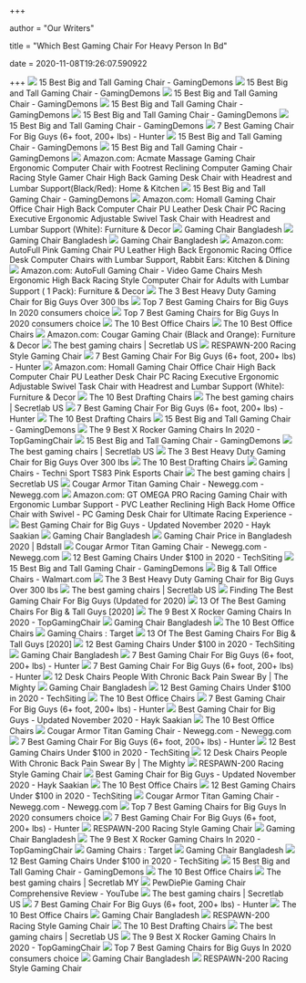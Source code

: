 +++
        
author = "Our Writers"
        
title = "Which Best Gaming Chair For Heavy Person In Bd"
        
date = 2020-11-08T19:26:07.590922
        
+++
[ ![](https://gamingdemons.com/wp-content/uploads/2018/04/Ficmax-Ergonomic-High-back-Large-Size-Office-Desk-Chair-Swivel-Black-PC-Gaming-Chair-with-Lumbar-Massage-Support-and-Retractible-Footrest.jpg)](https://gamingdemons.com/wp-content/uploads/2018/04/Ficmax-Ergonomic-High-back-Large-Size-Office-Desk-Chair-Swivel-Black-PC-Gaming-Chair-with-Lumbar-Massage-Support-and-Retractible-Footrest.jpg) 15 Best Big and Tall Gaming Chair - GamingDemons
[ ![](https://gamingdemons.com/wp-content/uploads/2018/09/KILLABEE-Big-and-Tall-350lb-Massage-Memory-Foam-Gaming-Chair-636x1024.jpg)](https://gamingdemons.com/wp-content/uploads/2018/09/KILLABEE-Big-and-Tall-350lb-Massage-Memory-Foam-Gaming-Chair-636x1024.jpg) 15 Best Big and Tall Gaming Chair - GamingDemons
[ ![](https://gamingdemons.com/wp-content/uploads/2018/09/Homall-Gaming-Chair-Racing-Style-High-Back-PU-Leather-Office-Chair-658x1024.jpg)](https://gamingdemons.com/wp-content/uploads/2018/09/Homall-Gaming-Chair-Racing-Style-High-Back-PU-Leather-Office-Chair-658x1024.jpg) 15 Best Big and Tall Gaming Chair - GamingDemons
[ ![](https://gamingdemons.com/wp-content/uploads/2018/11/ELECWISH-VIDEO-GAMING-CHAIR-1024x1024.jpg)](https://gamingdemons.com/wp-content/uploads/2018/11/ELECWISH-VIDEO-GAMING-CHAIR-1024x1024.jpg) 15 Best Big and Tall Gaming Chair - GamingDemons
[ ![](https://gamingdemons.com/wp-content/uploads/2019/03/15-Best-Gaming-Chairs-for-Big-Guys-Review-and-Buying-Guide.jpg)](https://gamingdemons.com/wp-content/uploads/2019/03/15-Best-Gaming-Chairs-for-Big-Guys-Review-and-Buying-Guide.jpg) 15 Best Big and Tall Gaming Chair - GamingDemons
[ ![](https://gamingdemons.com/wp-content/uploads/2018/04/HAPPYGAME-Racing-Style-Gaming-Chair-Adjustable-Tilt-Swivel-and-2-D-Arms-Ergonomic-High-back-Leather-Executive-Computer-Office-Chair-with-Lumbar-Support.jpg)](https://gamingdemons.com/wp-content/uploads/2018/04/HAPPYGAME-Racing-Style-Gaming-Chair-Adjustable-Tilt-Swivel-and-2-D-Arms-Ergonomic-High-back-Leather-Executive-Computer-Office-Chair-with-Lumbar-Support.jpg) 15 Best Big and Tall Gaming Chair - GamingDemons
[ ![](https://gamingchairshunter.com/wp-content/uploads/very-tall-guys-sitting-on-autofull-gaming-big-and-tall-gaming-chair.jpg)](https://gamingchairshunter.com/wp-content/uploads/very-tall-guys-sitting-on-autofull-gaming-big-and-tall-gaming-chair.jpg) 7 Best Gaming Chair For Big Guys (6+ foot, 200+ lbs) - Hunter
[ ![](https://gamingdemons.com/wp-content/uploads/2018/04/Andaseat-Big-and-Tall-Gaming-Chair-High-Back-Computer-Office-Chair-Large-Size-Swivel-Rocker-Tilt-E-sports-Racing-Chair-Backrest-and-Seat-Height.jpg)](https://gamingdemons.com/wp-content/uploads/2018/04/Andaseat-Big-and-Tall-Gaming-Chair-High-Back-Computer-Office-Chair-Large-Size-Swivel-Rocker-Tilt-E-sports-Racing-Chair-Backrest-and-Seat-Height.jpg) 15 Best Big and Tall Gaming Chair - GamingDemons
[ ![](https://gamingdemons.com/wp-content/uploads/2018/09/GTRACING-Gaming-Racing-Chair-683x1024.jpg)](https://gamingdemons.com/wp-content/uploads/2018/09/GTRACING-Gaming-Racing-Chair-683x1024.jpg) 15 Best Big and Tall Gaming Chair - GamingDemons
[ ![](https://images-na.ssl-images-amazon.com/images/I/61WmFAf4P1L._AC_SY879_.jpg)](https://images-na.ssl-images-amazon.com/images/I/61WmFAf4P1L._AC_SY879_.jpg) Amazon.com: Acmate Massage Gaming Chair Ergonomic Computer Chair with  Footrest Reclining Computer Gaming Chair Racing Style Gamer Chair High Back  Gaming Desk Chair with Headrest and Lumbar Support(Black/Red): Home &  Kitchen
[ ![](https://gamingdemons.com/wp-content/uploads/2018/04/Anda-Seat-Viper-Series-Executive-PVC-Leather-Gaming-ChairLarge-Size-High-back-Recliner-Office-Racing-Chair.jpg)](https://gamingdemons.com/wp-content/uploads/2018/04/Anda-Seat-Viper-Series-Executive-PVC-Leather-Gaming-ChairLarge-Size-High-back-Recliner-Office-Racing-Chair.jpg) 15 Best Big and Tall Gaming Chair - GamingDemons
[ ![](https://m.media-amazon.com/images/I/61HEqHMkRhL._AC_SS350_.jpg)](https://m.media-amazon.com/images/I/61HEqHMkRhL._AC_SS350_.jpg) Amazon.com: Homall Gaming Chair Office Chair High Back Computer Chair PU  Leather Desk Chair PC Racing Executive Ergonomic Adjustable Swivel Task  Chair with Headrest and Lumbar Support (White): Furniture & Decor
[ ![](https://lh5.googleusercontent.com/proxy/1A0I_GwxAenokDS7rUgAEpCfDXMDws26sHRq7DwiD_mVrROjRI09Uc_5uUGWe7BcZaTMalsODbO-y85eH7lVqwbgnJ-VD6EaYeEpKsABZEEdV_GwEBT-gAl1dqS2biMcCnYccKBvNw=w1200-h630-p-k-no-nu)](https://lh5.googleusercontent.com/proxy/1A0I_GwxAenokDS7rUgAEpCfDXMDws26sHRq7DwiD_mVrROjRI09Uc_5uUGWe7BcZaTMalsODbO-y85eH7lVqwbgnJ-VD6EaYeEpKsABZEEdV_GwEBT-gAl1dqS2biMcCnYccKBvNw=w1200-h630-p-k-no-nu) Gaming Chair Bangladesh
[ ![](https://www.startech.com.bd/image/cache/catalog/gaming-chair/zelus-e1-l-b/zelus-e1-l-b-1-500x500.jpg)](https://www.startech.com.bd/image/cache/catalog/gaming-chair/zelus-e1-l-b/zelus-e1-l-b-1-500x500.jpg) Gaming Chair Bangladesh
[ ![](https://www.techlandbd.com/image/cache/catalog/Gaming%20Chair%20/BD%20Racer/Racing/techlandbd-BDracer-formula-and-racing-series-b-200x200.jpg)](https://www.techlandbd.com/image/cache/catalog/Gaming%20Chair%20/BD%20Racer/Racing/techlandbd-BDracer-formula-and-racing-series-b-200x200.jpg) Gaming Chair Bangladesh
[ ![](https://images-na.ssl-images-amazon.com/images/I/51jjdH3L0TL._AC_SY879_.jpg)](https://images-na.ssl-images-amazon.com/images/I/51jjdH3L0TL._AC_SY879_.jpg) Amazon.com: AutoFull Pink Gaming Chair PU Leather High Back Ergonomic  Racing Office Desk Computer Chairs with Lumbar Support, Rabbit Ears:  Kitchen & Dining
[ ![](https://images-na.ssl-images-amazon.com/images/I/61RMuuhOwTL._AC_SL1020_.jpg)](https://images-na.ssl-images-amazon.com/images/I/61RMuuhOwTL._AC_SL1020_.jpg) Amazon.com: AutoFull Gaming Chair - Video Game Chairs Mesh Ergonomic High  Back Racing Style Computer Chair for Adults with Lumbar Support ( 1 Pack):  Furniture & Decor
[ ![](https://images-na.ssl-images-amazon.com/images/I/41eMc79%2BpUL.jpg)](https://images-na.ssl-images-amazon.com/images/I/41eMc79%2BpUL.jpg) The 3 Best Heavy Duty Gaming Chair for Big Guys Over 300 lbs
[ ![](https://furniturescollection.com/wp-content/uploads/2019/04/Best-Gaming-Chairs-For-Big-Guys.jpg)](https://furniturescollection.com/wp-content/uploads/2019/04/Best-Gaming-Chairs-For-Big-Guys.jpg) Top 7 Best Gaming Chairs for Big Guys In 2020 consumers choice
[ ![](https://furniturescollection.com/wp-content/uploads/2019/04/The-Best-Gaming-Chairs-For-Big-Guys.jpg)](https://furniturescollection.com/wp-content/uploads/2019/04/The-Best-Gaming-Chairs-For-Big-Guys.jpg) Top 7 Best Gaming Chairs for Big Guys In 2020 consumers choice
[ ![](https://images-na.ssl-images-amazon.com/images/I/41xuf-7IBqL.jpg)](https://images-na.ssl-images-amazon.com/images/I/41xuf-7IBqL.jpg) The 10 Best Office Chairs
[ ![](http://static1.squarespace.com/static/556b5950e4b07e55e369809c/55a54310e4b037b6dd056380/5a937ec4f9619a83af678c43/1596149671642/best+office+chair.jpg?format=1500w)](http://static1.squarespace.com/static/556b5950e4b07e55e369809c/55a54310e4b037b6dd056380/5a937ec4f9619a83af678c43/1596149671642/best+office+chair.jpg?format=1500w) The 10 Best Office Chairs
[ ![](https://images-na.ssl-images-amazon.com/images/I/61aXcenyrWL._AC_SX522_.jpg)](https://images-na.ssl-images-amazon.com/images/I/61aXcenyrWL._AC_SX522_.jpg) Amazon.com: Cougar Gaming Chair (Black and Orange): Furniture & Decor
[ ![](https://pbs.twimg.com/media/DnWLFaUU0AAva71.jpg)](https://pbs.twimg.com/media/DnWLFaUU0AAva71.jpg) The best gaming chairs | Secretlab US
[ ![](https://cdn.shopify.com/s/files/1/2589/6928/products/yu3syyblf7uojhdls2tp_540x540.jpg?v=1603132765)](https://cdn.shopify.com/s/files/1/2589/6928/products/yu3syyblf7uojhdls2tp_540x540.jpg?v=1603132765) RESPAWN-200 Racing Style Gaming Chair
[ ![](https://gamingchairshunter.com/wp-content/uploads/autofull-slam-dunk-gaming-chair-for-big-guys-even-basketball-players.jpg)](https://gamingchairshunter.com/wp-content/uploads/autofull-slam-dunk-gaming-chair-for-big-guys-even-basketball-players.jpg) 7 Best Gaming Chair For Big Guys (6+ foot, 200+ lbs) - Hunter
[ ![](https://m.media-amazon.com/images/I/611jFd4qtaL._AC_SS350_.jpg)](https://m.media-amazon.com/images/I/611jFd4qtaL._AC_SS350_.jpg) Amazon.com: Homall Gaming Chair Office Chair High Back Computer Chair PU  Leather Desk Chair PC Racing Executive Ergonomic Adjustable Swivel Task  Chair with Headrest and Lumbar Support (White): Furniture & Decor
[ ![](https://images-na.ssl-images-amazon.com/images/I/41DeteBElEL.jpg)](https://images-na.ssl-images-amazon.com/images/I/41DeteBElEL.jpg) The 10 Best Drafting Chairs
[ ![](https://pbs.twimg.com/media/DrTXGB-XQAATDDG.jpg)](https://pbs.twimg.com/media/DrTXGB-XQAATDDG.jpg) The best gaming chairs | Secretlab US
[ ![](https://gamingchairshunter.com/wp-content/uploads/gtracing-big-and-tall-luxury-series-gaming-chair-for-fat-guys.jpg)](https://gamingchairshunter.com/wp-content/uploads/gtracing-big-and-tall-luxury-series-gaming-chair-for-fat-guys.jpg) 7 Best Gaming Chair For Big Guys (6+ foot, 200+ lbs) - Hunter
[ ![](https://images-na.ssl-images-amazon.com/images/I/41x-J-8JZTL.jpg)](https://images-na.ssl-images-amazon.com/images/I/41x-J-8JZTL.jpg) The 10 Best Drafting Chairs
[ ![](https://gamingdemons.com/wp-content/uploads/2019/03/KILLABEE-Massage-Gaming-Chair.jpg)](https://gamingdemons.com/wp-content/uploads/2019/03/KILLABEE-Massage-Gaming-Chair.jpg) 15 Best Big and Tall Gaming Chair - GamingDemons
[ ![](https://images-na.ssl-images-amazon.com/images/I/41-OubcWjNL.jpg)](https://images-na.ssl-images-amazon.com/images/I/41-OubcWjNL.jpg) The 9 Best X Rocker Gaming Chairs In 2020 - TopGamingChair
[ ![](https://gamingdemons.com/wp-content/uploads/2018/04/OPSEAT-Master-Series-2018-PC-Gaming-Chair-Racing-Seat-Computer-Gaming-Desk-Office-Chair-Yellow.jpg)](https://gamingdemons.com/wp-content/uploads/2018/04/OPSEAT-Master-Series-2018-PC-Gaming-Chair-Racing-Seat-Computer-Gaming-Desk-Office-Chair-Yellow.jpg) 15 Best Big and Tall Gaming Chair - GamingDemons
[ ![](https://cdn.shopify.com/s/files/1/1640/2231/files/turntable_2020_OM_pu_stark_2-min_250x.jpg?v=5236816736674398847)](https://cdn.shopify.com/s/files/1/1640/2231/files/turntable_2020_OM_pu_stark_2-min_250x.jpg?v=5236816736674398847) The best gaming chairs | Secretlab US
[ ![](https://m.media-amazon.com/images/I/41Vkt4A-d4L.jpg)](https://m.media-amazon.com/images/I/41Vkt4A-d4L.jpg) The 3 Best Heavy Duty Gaming Chair for Big Guys Over 300 lbs
[ ![](https://images-na.ssl-images-amazon.com/images/I/414gFqmRcNL.jpg)](https://images-na.ssl-images-amazon.com/images/I/414gFqmRcNL.jpg) The 10 Best Drafting Chairs
[ ![](https://cdn.shopify.com/s/files/1/1905/8627/products/TS-ExtendedContent-TS61-GRY_1800x1800.jpg?v=1569361350)](https://cdn.shopify.com/s/files/1/1905/8627/products/TS-ExtendedContent-TS61-GRY_1800x1800.jpg?v=1569361350) Gaming Chairs - Techni Sport TS83 Pink Esports Chair
[ ![](https://cdn.shopify.com/s/files/1/1640/2231/files/turntable_2020_TT_pu_dark_knight_2-min_250x.jpg?v=10997107300450188166)](https://cdn.shopify.com/s/files/1/1640/2231/files/turntable_2020_TT_pu_dark_knight_2-min_250x.jpg?v=10997107300450188166) The best gaming chairs | Secretlab US
[ ![](https://c1.neweggimages.com/ProductImageCompressAll1280/26-567-036-V01.jpg)](https://c1.neweggimages.com/ProductImageCompressAll1280/26-567-036-V01.jpg) Cougar Armor Titan Gaming Chair - Newegg.com - Newegg.com
[ ![](https://images-na.ssl-images-amazon.com/images/I/517hOhNyHnL._AC_SY879_.jpg)](https://images-na.ssl-images-amazon.com/images/I/517hOhNyHnL._AC_SY879_.jpg) Amazon.com: GT OMEGA PRO Racing Gaming Chair with Ergonomic Lumbar Support  - PVC Leather Reclining High Back Home Office Chair with Swivel - PC Gaming  Desk Chair for Ultimate Racing Experience -
[ ![](https://www.hayksaakian.com/wp-content/uploads/2019/12/Boss-Office-B991-201x300.jpg)](https://www.hayksaakian.com/wp-content/uploads/2019/12/Boss-Office-B991-201x300.jpg) Best Gaming Chair for Big Guys - Updated November 2020 - Hayk Saakian
[ ![](https://lookaside.fbsbx.com/lookaside/crawler/media/?media_id=687302261639442)](https://lookaside.fbsbx.com/lookaside/crawler/media/?media_id=687302261639442) Gaming Chair Bangladesh
[ ![](https://www.bdstall.com/asset/product-image/giant_76249.jpg)](https://www.bdstall.com/asset/product-image/giant_76249.jpg) Gaming Chair Price in Bangladesh 2020 | Bdstall
[ ![](https://c1.neweggimages.com/ProductImageCompressAll1280/26-567-036-V02.jpg)](https://c1.neweggimages.com/ProductImageCompressAll1280/26-567-036-V02.jpg) Cougar Armor Titan Gaming Chair - Newegg.com - Newegg.com
[ ![](https://www.techsiting.com/wp-content/uploads/2020/01/Budget-Gaming-Chair.jpg)](https://www.techsiting.com/wp-content/uploads/2020/01/Budget-Gaming-Chair.jpg) 12 Best Gaming Chairs Under $100 in 2020 - TechSiting
[ ![](https://gamingdemons.com/wp-content/uploads/2018/04/Vertagear-S-Line-SL4000-Racing-Series-Gaming-Chair-228x300.jpg)](https://gamingdemons.com/wp-content/uploads/2018/04/Vertagear-S-Line-SL4000-Racing-Series-Gaming-Chair-228x300.jpg) 15 Best Big and Tall Gaming Chair - GamingDemons
[ ![](https://i5.walmartimages.com/asr/322ccad4-00b4-44bd-9378-8c1919b69e4a.14a90cfee36f2f09b8c054abd151efe9.jpeg?odnHeight=180&odnWidth=180&odnBg=ffffff)](https://i5.walmartimages.com/asr/322ccad4-00b4-44bd-9378-8c1919b69e4a.14a90cfee36f2f09b8c054abd151efe9.jpeg?odnHeight=180&odnWidth=180&odnBg=ffffff) Big & Tall Office Chairs - Walmart.com
[ ![](https://images-na.ssl-images-amazon.com/images/I/51cAYC60ygL.jpg)](https://images-na.ssl-images-amazon.com/images/I/51cAYC60ygL.jpg) The 3 Best Heavy Duty Gaming Chair for Big Guys Over 300 lbs
[ ![](https://pbs.twimg.com/media/Dsc1_vpWoAAg10P.jpg)](https://pbs.twimg.com/media/Dsc1_vpWoAAg10P.jpg) The best gaming chairs | Secretlab US
[ ![](https://www.wepc.com/wp-content/uploads/2019/03/DSC03134.jpg)](https://www.wepc.com/wp-content/uploads/2019/03/DSC03134.jpg) Finding The Best Gaming Chair For Big Guys (Updated for 2020)
[ ![](https://www.toolsofmen.com/wp-content/uploads/2020/04/Aeron-Task-Chair.jpg)](https://www.toolsofmen.com/wp-content/uploads/2020/04/Aeron-Task-Chair.jpg) 13 Of The Best Gaming Chairs For Big & Tall Guys [2020]
[ ![](https://images-na.ssl-images-amazon.com/images/I/41kFUFLxE3L.jpg)](https://images-na.ssl-images-amazon.com/images/I/41kFUFLxE3L.jpg) The 9 Best X Rocker Gaming Chairs In 2020 - TopGamingChair
[ ![](https://lookaside.fbsbx.com/lookaside/crawler/media/?media_id=686261081743560)](https://lookaside.fbsbx.com/lookaside/crawler/media/?media_id=686261081743560) Gaming Chair Bangladesh
[ ![](https://images-na.ssl-images-amazon.com/images/I/41yztIiY2vL.jpg)](https://images-na.ssl-images-amazon.com/images/I/41yztIiY2vL.jpg) The 10 Best Office Chairs
[ ![](https://target.scene7.com/is/image/Target/RecliningChairs_QUIVER-200925-1601053840475)](https://target.scene7.com/is/image/Target/RecliningChairs_QUIVER-200925-1601053840475) Gaming Chairs : Target
[ ![](https://www.toolsofmen.com/wp-content/uploads/2017/06/best-gaming-chairs-for-big-and-tall-guys.jpg)](https://www.toolsofmen.com/wp-content/uploads/2017/06/best-gaming-chairs-for-big-and-tall-guys.jpg) 13 Of The Best Gaming Chairs For Big & Tall Guys [2020]
[ ![](https://m.media-amazon.com/images/I/41MBEbin9vL.jpg)](https://m.media-amazon.com/images/I/41MBEbin9vL.jpg) 12 Best Gaming Chairs Under $100 in 2020 - TechSiting
[ ![](https://static-01.daraz.com.bd/p/8a196e483c6fe91429226ed5163e76c3.jpg)](https://static-01.daraz.com.bd/p/8a196e483c6fe91429226ed5163e76c3.jpg) Gaming Chair Bangladesh
[ ![](https://gamingchairshunter.com/wp-content/uploads/big-nokaxus-chair-for-bigger-people-and-fat-guys.jpg)](https://gamingchairshunter.com/wp-content/uploads/big-nokaxus-chair-for-bigger-people-and-fat-guys.jpg) 7 Best Gaming Chair For Big Guys (6+ foot, 200+ lbs) - Hunter
[ ![](https://gamingchairshunter.com/wp-content/uploads/killabee-chair-for-a-tall-person.jpg)](https://gamingchairshunter.com/wp-content/uploads/killabee-chair-for-a-tall-person.jpg) 7 Best Gaming Chair For Big Guys (6+ foot, 200+ lbs) - Hunter
[ ![](https://themighty.com/wp-content/uploads/2019/08/x51V5budxXHL._SL1010_-750x750.jpg.pagespeed.ic.mPuMnNnA_I.jpg)](https://themighty.com/wp-content/uploads/2019/08/x51V5budxXHL._SL1010_-750x750.jpg.pagespeed.ic.mPuMnNnA_I.jpg) 12 Desk Chairs People With Chronic Back Pain Swear By | The Mighty
[ ![](https://lookaside.fbsbx.com/lookaside/crawler/media/?media_id=687294318306903)](https://lookaside.fbsbx.com/lookaside/crawler/media/?media_id=687294318306903) Gaming Chair Bangladesh
[ ![](https://m.media-amazon.com/images/I/41GezHioU+L.jpg)](https://m.media-amazon.com/images/I/41GezHioU+L.jpg) 12 Best Gaming Chairs Under $100 in 2020 - TechSiting
[ ![](https://m.media-amazon.com/images/I/41GrUKhWGiL.jpg)](https://m.media-amazon.com/images/I/41GrUKhWGiL.jpg) The 10 Best Office Chairs
[ ![](https://gamingchairshunter.com/wp-content/uploads/vertagear-PL6000-extra-large-gaming-chair.jpg)](https://gamingchairshunter.com/wp-content/uploads/vertagear-PL6000-extra-large-gaming-chair.jpg) 7 Best Gaming Chair For Big Guys (6+ foot, 200+ lbs) - Hunter
[ ![](https://www.hayksaakian.com/wp-content/uploads/2020/03/RESPAWN-400-Big-and-Tall-Racing-Style-Gaming-Chair-300x300.jpg)](https://www.hayksaakian.com/wp-content/uploads/2020/03/RESPAWN-400-Big-and-Tall-Racing-Style-Gaming-Chair-300x300.jpg) Best Gaming Chair for Big Guys - Updated November 2020 - Hayk Saakian
[ ![](https://images-na.ssl-images-amazon.com/images/I/41LngE1A5VL.jpg)](https://images-na.ssl-images-amazon.com/images/I/41LngE1A5VL.jpg) The 10 Best Office Chairs
[ ![](https://c1.neweggimages.com/ProductImageCompressAll1280/26-567-036-V06.jpg)](https://c1.neweggimages.com/ProductImageCompressAll1280/26-567-036-V06.jpg) Cougar Armor Titan Gaming Chair - Newegg.com - Newegg.com
[ ![](https://gamingchairshunter.com/wp-content/uploads/biggest-akracing-gaming-chair-for-big-guys-master-series-max.jpg)](https://gamingchairshunter.com/wp-content/uploads/biggest-akracing-gaming-chair-for-big-guys-master-series-max.jpg) 7 Best Gaming Chair For Big Guys (6+ foot, 200+ lbs) - Hunter
[ ![](https://m.media-amazon.com/images/I/41Nj5yCe9EL.jpg)](https://m.media-amazon.com/images/I/41Nj5yCe9EL.jpg) 12 Best Gaming Chairs Under $100 in 2020 - TechSiting
[ ![](https://themighty.com/wp-content/uploads/2019/08/Desk-Chairs-1280x640.jpg)](https://themighty.com/wp-content/uploads/2019/08/Desk-Chairs-1280x640.jpg) 12 Desk Chairs People With Chronic Back Pain Swear By | The Mighty
[ ![](https://cdn.shopify.com/s/files/1/2589/6928/products/RSP-200-WHT_09_540x540.jpg?v=1603132765)](https://cdn.shopify.com/s/files/1/2589/6928/products/RSP-200-WHT_09_540x540.jpg?v=1603132765) RESPAWN-200 Racing Style Gaming Chair
[ ![](https://www.hayksaakian.com/wp-content/uploads/2019/12/Anda-Seat-Dark-Knight-Premium-Gaming-Chair.jpg)](https://www.hayksaakian.com/wp-content/uploads/2019/12/Anda-Seat-Dark-Knight-Premium-Gaming-Chair.jpg) Best Gaming Chair for Big Guys - Updated November 2020 - Hayk Saakian
[ ![](https://m.media-amazon.com/images/I/41t8zBINMoL.jpg)](https://m.media-amazon.com/images/I/41t8zBINMoL.jpg) The 10 Best Office Chairs
[ ![](https://m.media-amazon.com/images/I/41CLaGBvcVL.jpg)](https://m.media-amazon.com/images/I/41CLaGBvcVL.jpg) 12 Best Gaming Chairs Under $100 in 2020 - TechSiting
[ ![](https://images10.newegg.com/BizIntell/item/26/567/26-567-036/features-layout-5_030919.jpg)](https://images10.newegg.com/BizIntell/item/26/567/26-567-036/features-layout-5_030919.jpg) Cougar Armor Titan Gaming Chair - Newegg.com - Newegg.com
[ ![](https://m.media-amazon.com/images/I/411gT5VVyZL._SL160_.jpg)](https://m.media-amazon.com/images/I/411gT5VVyZL._SL160_.jpg) Top 7 Best Gaming Chairs for Big Guys In 2020 consumers choice
[ ![](https://gamingchairshunter.com/wp-content/uploads/big-and-tall-blue-whale-gaming-chair.jpg)](https://gamingchairshunter.com/wp-content/uploads/big-and-tall-blue-whale-gaming-chair.jpg) 7 Best Gaming Chair For Big Guys (6+ foot, 200+ lbs) - Hunter
[ ![](https://cdn.shopify.com/s/files/1/2589/6928/products/RSP-200-WHT_03_540x540.jpg?v=1603132765)](https://cdn.shopify.com/s/files/1/2589/6928/products/RSP-200-WHT_03_540x540.jpg?v=1603132765) RESPAWN-200 Racing Style Gaming Chair
[ ![](http://www.bdfurnituresolution.com/images/stories/virtuemart/product/resized/nj04ca-office-chair_280x280.jpg)](http://www.bdfurnituresolution.com/images/stories/virtuemart/product/resized/nj04ca-office-chair_280x280.jpg) Gaming Chair Bangladesh
[ ![](https://topgamingchair.com/wp-content/uploads/2018/10/x-rocker-e1540031254635.jpg)](https://topgamingchair.com/wp-content/uploads/2018/10/x-rocker-e1540031254635.jpg) The 9 Best X Rocker Gaming Chairs In 2020 - TopGamingChair
[ ![](https://target.scene7.com/is/image/Target/1_ConsoleGamingChair_SB-201016-1602865933492?wid=1100&qlt=60&fmt=pjpeg)](https://target.scene7.com/is/image/Target/1_ConsoleGamingChair_SB-201016-1602865933492?wid=1100&qlt=60&fmt=pjpeg) Gaming Chairs : Target
[ ![](https://d1lwfjp709sq0o.cloudfront.net/media/catalog/product/cache/1/image/300x300/9df78eab33525d08d6e5fb8d27136e95/g/c/gc-184.jpg)](https://d1lwfjp709sq0o.cloudfront.net/media/catalog/product/cache/1/image/300x300/9df78eab33525d08d6e5fb8d27136e95/g/c/gc-184.jpg) Gaming Chair Bangladesh
[ ![](https://m.media-amazon.com/images/I/41T3i1sDnBL.jpg)](https://m.media-amazon.com/images/I/41T3i1sDnBL.jpg) 12 Best Gaming Chairs Under $100 in 2020 - TechSiting
[ ![](https://gamingdemons.com/wp-content/uploads/2020/03/10-Best-Gaming-Chair-For-Xbox-One-of-2020-Review-620x330.jpg)](https://gamingdemons.com/wp-content/uploads/2020/03/10-Best-Gaming-Chair-For-Xbox-One-of-2020-Review-620x330.jpg) 15 Best Big and Tall Gaming Chair - GamingDemons
[ ![](https://m.media-amazon.com/images/I/41TLzyj1TDL.jpg)](https://m.media-amazon.com/images/I/41TLzyj1TDL.jpg) The 10 Best Office Chairs
[ ![](https://pbs.twimg.com/media/DoDQTskXoAEeM4l.jpg)](https://pbs.twimg.com/media/DoDQTskXoAEeM4l.jpg) The best gaming chairs | Secretlab MY
[ ![](https://i.ytimg.com/vi/QT225gu0sm4/maxresdefault.jpg)](https://i.ytimg.com/vi/QT225gu0sm4/maxresdefault.jpg) PewDiePie Gaming Chair Comprehensive Review - YouTube
[ ![](https://pbs.twimg.com/media/DjpkpdCV4AAjRZf.jpg)](https://pbs.twimg.com/media/DjpkpdCV4AAjRZf.jpg) The best gaming chairs | Secretlab US
[ ![](https://gamingchairshunter.com/wp-content/uploads/homall-gaming-chair-review.jpg)](https://gamingchairshunter.com/wp-content/uploads/homall-gaming-chair-review.jpg) 7 Best Gaming Chair For Big Guys (6+ foot, 200+ lbs) - Hunter
[ ![](https://m.media-amazon.com/images/I/41j5mBKAoQL.jpg)](https://m.media-amazon.com/images/I/41j5mBKAoQL.jpg) The 10 Best Office Chairs
[ ![](https://cdn11.bigcommerce.com/s-1ovkgbcja1/images/stencil/1000x1000/products/212/1772/PDP-TH-3__90295.1552079296.png?c=2)](https://cdn11.bigcommerce.com/s-1ovkgbcja1/images/stencil/1000x1000/products/212/1772/PDP-TH-3__90295.1552079296.png?c=2) Gaming Chair Bangladesh
[ ![](https://cdn.shopify.com/s/files/1/2589/6928/products/RSP-200-WHT_08_540x540.jpg?v=1603132765)](https://cdn.shopify.com/s/files/1/2589/6928/products/RSP-200-WHT_08_540x540.jpg?v=1603132765) RESPAWN-200 Racing Style Gaming Chair
[ ![](https://images-na.ssl-images-amazon.com/images/I/41ip0OWQYPL.jpg)](https://images-na.ssl-images-amazon.com/images/I/41ip0OWQYPL.jpg) The 10 Best Drafting Chairs
[ ![](https://pbs.twimg.com/media/DhbuDJ3WkAERCjr.jpg)](https://pbs.twimg.com/media/DhbuDJ3WkAERCjr.jpg) The best gaming chairs | Secretlab US
[ ![](https://images-na.ssl-images-amazon.com/images/I/416MzR6HOUL.jpg)](https://images-na.ssl-images-amazon.com/images/I/416MzR6HOUL.jpg) The 9 Best X Rocker Gaming Chairs In 2020 - TopGamingChair
[ ![](https://m.media-amazon.com/images/I/41h756d9jWL._SL160_.jpg)](https://m.media-amazon.com/images/I/41h756d9jWL._SL160_.jpg) Top 7 Best Gaming Chairs for Big Guys In 2020 consumers choice
[ ![](http://www.familyneeds.net/images/products/thumb_utas-furniture-swival-chair-highback-boss1526886603.jpg)](http://www.familyneeds.net/images/products/thumb_utas-furniture-swival-chair-highback-boss1526886603.jpg) Gaming Chair Bangladesh
[ ![](https://cdn.shopify.com/s/files/1/2589/6928/products/RSP-200-WHT_06_540x540.jpg?v=1603132765)](https://cdn.shopify.com/s/files/1/2589/6928/products/RSP-200-WHT_06_540x540.jpg?v=1603132765) RESPAWN-200 Racing Style Gaming Chair
